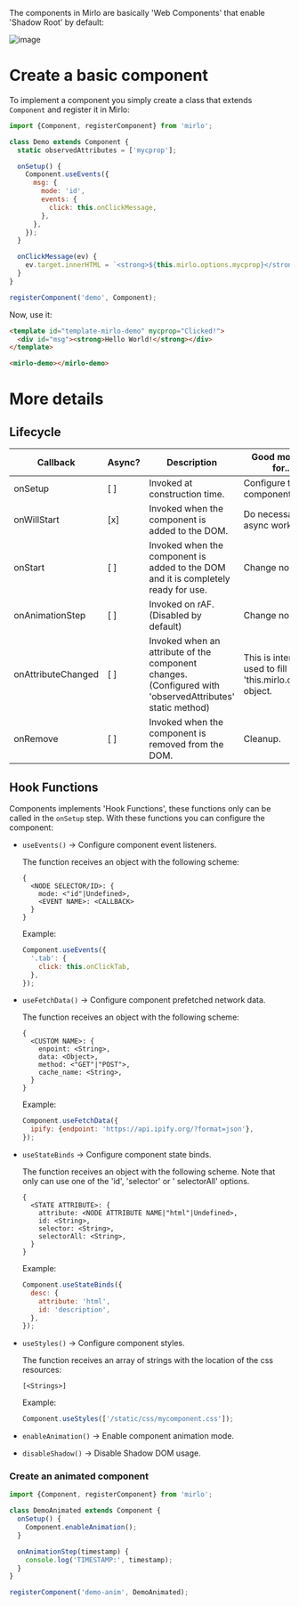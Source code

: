 The components in Mirlo are basically 'Web Components' that enable 'Shadow Root'
by default:

![image](https://developer.mozilla.org/es/docs/Web/API/Web_components/Using_shadow_DOM/shadowdom.svg)

# Create a basic component

To implement a component you simply create a class that extends `Component` and
register it in Mirlo:

```javascript
import {Component, registerComponent} from 'mirlo';

class Demo extends Component {
  static observedAttributes = ['mycprop'];

  onSetup() {
    Component.useEvents({
      msg: {
        mode: 'id',
        events: {
          click: this.onClickMessage,
        },
      },
    });
  }

  onClickMessage(ev) {
    ev.target.innerHTML = `<strong>${this.mirlo.options.mycprop}</strong>`;
  }
}

registerComponent('demo', Component);
```

Now, use it:

```html
<template id="template-mirlo-demo" mycprop="Clicked!">
  <div id="msg"><strong>Hello World!</strong></div>
</template>

<mirlo-demo></mirlo-demo>
```

# More details

## Lifecycle

| Callback           | Async? | Description                                                                                              | Good moment for...                                           |
| ------------------ | ------ | -------------------------------------------------------------------------------------------------------- | ------------------------------------------------------------ |
| onSetup            | [ ]    | Invoked at construction time.                                                                            | Configure the component.                                     |
| onWillStart        | [x]    | Invoked when the component is added to the DOM.                                                          | Do necessary async work.                                     |
| onStart            | [ ]    | Invoked when the component is added to the DOM and it is completely ready for use.                       | Change node.                                                 |
| onAnimationStep    | [ ]    | Invoked on rAF. (Disabled by default)                                                                    | Change node.                                                 |
| onAttributeChanged | [ ]    | Invoked when an attribute of the component changes. (Configured with 'observedAttributes' static method) | This is internally used to fill 'this.mirlo.options' object. |
| onRemove           | [ ]    | Invoked when the component is removed from the DOM.                                                      | Cleanup.                                                     |

## Hook Functions

Components implements 'Hook Functions', these functions only can be called in
the `onSetup` step. With these functions you can configure the component:

- `useEvents()` -> Configure component event listeners.

  The function receives an object with the following scheme:

  ```
  {
    <NODE SELECTOR/ID>: {
      mode: <"id"|Undefined>,
      <EVENT NAME>: <CALLBACK>
    }
  }
  ```

  Example:

  ```javascript
  Component.useEvents({
    '.tab': {
      click: this.onClickTab,
    },
  });
  ```

- `useFetchData()` -> Configure component prefetched network data.

  The function receives an object with the following scheme:

  ```
  {
    <CUSTOM NAME>: {
      enpoint: <String>,
      data: <Object>,
      method: <"GET"|"POST">,
      cache_name: <String>,
    }
  }
  ```

  Example:

  ```javascript
  Component.useFetchData({
    ipify: {endpoint: 'https://api.ipify.org/?format=json'},
  });
  ```

- `useStateBinds` -> Configure component state binds.

  The function receives an object with the following scheme. Note that only can
  use one of the 'id', 'selector' or ' selectorAll' options.

  ```
  {
    <STATE ATTRIBUTE>: {
      attribute: <NODE ATTRIBUTE NAME|"html"|Undefined>,
      id: <String>,
      selector: <String>,
      selectorAll: <String>,
    }
  }
  ```

  Example:

  ```javascript
  Component.useStateBinds({
    desc: {
      attribute: 'html',
      id: 'description',
    },
  });
  ```

- `useStyles()` -> Configure component styles.

  The function receives an array of strings with the location of the css
  resources:

  ```
  [<Strings>]
  ```

  Example:

  ```javascript
  Component.useStyles(['/static/css/mycomponent.css']);
  ```

- `enableAnimation()` -> Enable component animation mode.

- `disableShadow()` -> Disable Shadow DOM usage.

### Create an animated component

```javascript
import {Component, registerComponent} from 'mirlo';

class DemoAnimated extends Component {
  onSetup() {
    Component.enableAnimation();
  }

  onAnimationStep(timestamp) {
    console.log('TIMESTAMP:', timestamp);
  }
}

registerComponent('demo-anim', DemoAnimated);
```

